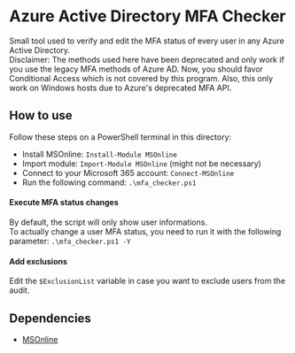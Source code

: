 # Azure Active Directory MFA Checker

Small tool used to verify and edit the MFA status of every user in any Azure Active Directory.  
Disclaimer: The methods used here have been deprecated and only work if you use the legacy MFA methods of Azure AD. Now, you should favor Conditional Access which is not covered by this program. Also, this only work on Windows hosts due to Azure's deprecated MFA API.

## How to use

Follow these steps on a PowerShell terminal in this directory:

- Install MSOnline: `Install-Module MSOnline`
- Import module: `Import-Module MSOnline` (might not be necessary)
- Connect to your Microsoft 365 account: `Connect-MSOnline`
- Run the following command: `.\mfa_checker.ps1`

#### Execute MFA status changes

By default, the script will only show user informations.  
To actually change a user MFA status, you need to run it with the following parameter: `.\mfa_checker.ps1 -Y`

#### Add exclusions

Edit the `$ExclusionList` variable in case you want to exclude users from the audit.

## Dependencies

- [MSOnline](https://learn.microsoft.com/en-us/powershell/module/msonline/?view=azureadps-1.0)

